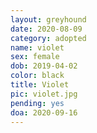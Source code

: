 ```yaml
---
layout: greyhound
date: 2020-08-09
category: adopted
name: violet
sex: female
dob: 2019-04-02
color: black
title: Violet
pic: violet.jpg
pending: yes
doa: 2020-09-16
---
```


